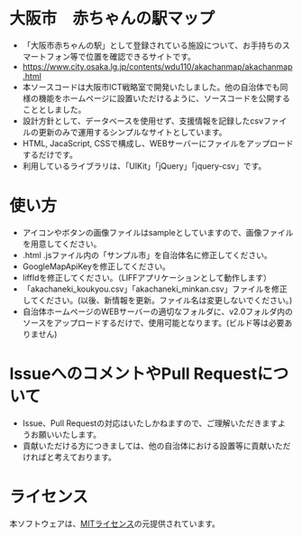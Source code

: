 # 大阪市　赤ちゃんの駅マップ

- 「大阪市赤ちゃんの駅」として登録されている施設について、お手持ちのスマートフォン等で位置を確認できるサイトです。
- https://www.city.osaka.lg.jp/contents/wdu110/akachanmap/akachanmap.html
- 本ソースコードは大阪市ICT戦略室で開発いたしました。他の自治体でも同様の機能をホームページに設置いただけるように、ソースコードを公開することとしました。
- 設計方針として、データベースを使用せず、支援情報を記録したcsvファイルの更新のみで運用するシンプルなサイトとしています。
- HTML, JacaScript, CSSで構成し、WEBサーバーにファイルをアップロードするだけです。
- 利用しているライブラリは、「UIKit」「jQuery」「jquery-csv」です。

# 使い方
- アイコンやボタンの画像ファイルはsampleとしていますので、画像ファイルを用意してください。
- .html .jsファイル内の「サンプル市」を自治体名に修正してください。
- GoogleMapApiKeyを修正してください。
- liffIdを修正してください。（LIFFアプリケーションとして動作します）
- 「akachaneki_koukyou.csv」「akachaneki_minkan.csv」ファイルを修正してください。(以後、新情報を更新。ファイル名は変更しないでください。)
- 自治体ホームページのWEBサーバーの適切なフォルダに、v2.0フォルダ内のソースをアップロードするだけで、使用可能となります。(ビルド等は必要ありません)

# IssueへのコメントやPull Requestについて

- Issue、Pull Requestの対応はいたしかねますので、ご理解いただきますようお願いいたします。
- 貢献いただける方につきましては、他の自治体における設置等に貢献いただければと考えております。

# ライセンス
本ソフトウェアは、[MITライセンス](/LICENCE.txt)の元提供されています。
